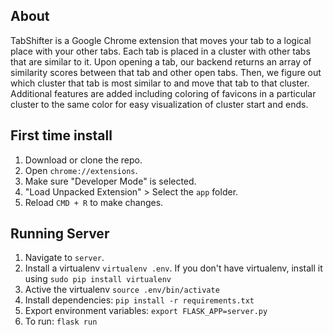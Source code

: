 ## About
TabShifter is a Google Chrome extension that moves your tab to a logical place with your other tabs. Each tab is placed in a cluster with other tabs that are similar to it. Upon opening a tab, our backend returns an array of similarity scores between that tab and other open tabs. Then, we figure out which cluster that tab is most similar to and move that tab to that cluster. Additional features are added including coloring of favicons in a particular cluster to the same color for easy visualization of cluster start and ends.

## First time install
1. Download or clone the repo. 
2. Open `chrome://extensions`.
3. Make sure "Developer Mode" is selected.
3. "Load Unpacked Extension" > Select the `app` folder. 
4. Reload `CMD + R` to make changes. 

## Running Server 
1. Navigate to `server`.
2. Install a virtualenv `virtualenv .env`. If you don't have virtualenv, install it using `sudo pip install virtualenv`
3. Active the virtualenv `source .env/bin/activate`
4. Install dependencies: `pip install -r requirements.txt`
5. Export environment variables: `export FLASK_APP=server.py`
6. To run: `flask run`
